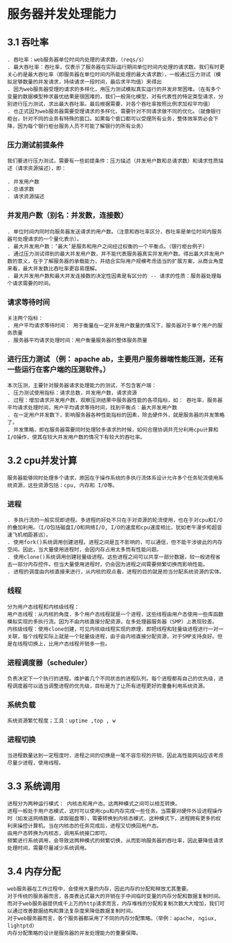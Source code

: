 # 服务器并发处理能力  

## 3.1 吞吐率  
    . 吞吐率：web服务器单位时间内处理的请求数，（reqs/s）  
    . 最大吞吐率：吞吐率，仅表示了服务器在实际运行期间单位时间内处理的请求数。我们有时更关心的是最大吞吐率（即服务器在单位时间内所能处理的最大请求数），一般通过压力测试（模拟足够数量的并发请求，持续请求一段时间，最后求平均值）来得出  
    . 因为web服务器受理的请求的多样化，用压力测试模拟真实运行的并发非常困难。（在有多个变量的数据模型种求最优结果是很困难的，我们一般简化模型，对有代表性的特定类型请求，分别进行压力测试，求出最大吞吐率。最后根据需要，对各个吞吐率按照比例求加权平均值）  
    . 也正式因为web服务器需要受理请求的多样化，需要针对不同请求做不同的优化。（就像银行柜台，针对不同的业务有特殊的窗口。如果每个窗口都可以受理所有业务，整体效率势必会下降，因为每个银行柜台服务人员不可能了解银行的所有业务）  

### 压力测试前提条件  
    我们要进行压力测试，需要有一些前提条件：压力描述（并发用户数和总请求数）和请求性质描述（请求资源描述），即： 

    . 并发用户数  
    . 总请求数  
    . 请求资源描述  

### 并发用户数（别名：并发数，连接数）   

    . 单位时间内同时向服务器发送请求的用户数。（注意和吞吐率区分，吞吐率是单位时间内服务器可处理请求的一个量化表示）。  
    . 最大并发用户数：‘最大’是服务和用户之间经过权衡的一个平衡点。（银行柜台例子）  
    . 通过压力测试得到的最大并发用户数，并不能代表服务器真实并发用户数。得出最大并发用户数的意义，在于了解服务器的承载能力，并结合实际用户规模考虑适当的扩展方案，从商业角度来看，最大并发数比吞吐率更容易理解。  
    . 最大并发用户数和最大并发连接数的决定性因素是有区分的 -- 请求的性质：服务器处理每个请求需要的时间。  

### 请求等待时间  

    关注两个指标：  
    . 用户平均请求等待时间： 用于衡量在一定并发用户数量的情况下，服务器对于单个用户的服务质量    
    . 服务器平均请求处理时间：用户衡量服务器的整体服务质量  

### 进行压力测试 （例： apache ab，主要用户服务器端性能压测，还有一些运行在客户端的压测软件。）  

    本次压测，主要针对服务器请求处理能力的测试，不包含客户端：
    . 压力测试使用指标：请求总数，并发用户数，请求资源  
    . 过程：增加请求并发用户数，观察压测结果中服务器性能的各项指标，如： 吞吐率，服务器平均请求处理时间，用户平均请求等待时间，找到平衡点：最大并发用户数  
    . 在一定用户并发数下，影响服务器各种性能指标的因素，除去硬件外，就是服务器的并发策略了。  
    . 并发策略，即在服务器需要同时处理较多请求的时候，如何合理协调并充分利用cpu计算和I/O操作，使其在较大并发用户数的情况下有较大的吞吐率。  


## 3.2 cpu并发计算  
    
    服务器能够同时处理多个请求，原因在于操作系统的多执行流体系设计允许多个任务轮流使用系统资源，这些资源包括：cpu, 内存和 I/O等。  

### 进程  
    
    . 多执行流的一般实现即进程。多进程的好处不只在于对资源的轮流使用，也在于对cpu和I/O的叠加利用。（I/O包括磁盘I/O和网络I/O, I/O的速度和cpu速度相比，犹如老牛漫步和超音速飞机相距甚远）。  
    . 使用fork()系统调用创建进程。进程之间是互不影响的，可以通信，但不能干涉彼此的内存空间。因此，当大量使用进程时，会因内存占用太多而有性能问题。  
    . 使用clone()系统调用创建轻量级进程。这些进程之间可以共享一部分数据，较一般进程省去一部分内存控件。但当大量使用进程时，仍会因为进程之间需要频繁切换而影响性能。  
    . 进程的调度由内核直接来进行，从内核的观点看，进程的目的就是担当分配系统资源的实体。  

### 线程  

    分为用户态线程和内核级线程：  
    用户态线程：从内核的角度，多个用户态线程就是一个进程，这些线程由用户态使用一些库函数模拟实现的多执行流。因为不由内核直接分配资源，在多处理器服务器（SMP）上表现较差。  
    内核级线程：使用clone创建，可见内核级线程实现的原理，即把线程和轻量级进程进行一对一关联，每个线程实际上就是一个轻量级进程，由于由内核直接分配资源，对于SMP支持良好。但是在线程切换上，比用户态线程开销多一些。  

### 进程调度器（scheduler）  
    
    负责决定下一个执行的进程。维护着几个不同状态的进程队列。每个进程都有自己的优先级，进程调度器可以适当调整进程的优先级，目标是为了让所有进程更好的重叠利用系统资源。  

### 系统负载  

    系统资源繁忙程度；工具：uptime ,top , w  

### 进程切换  

    当进程数量达到一定程度时，进程之间的切换是一笔不容忽视的开销，因此高性能网站应该考虑尽量少进程，使用线程。    

## 3.3 系统调用  

    进程分为两种运行模式： 内核态和用户态。这两种模式之间可以相互转换。  
    进程一般处于用户态模式，这时可以使用cpu和内存完成一些任务。当需要对硬件外设进程操作时（如发送网络数据，读取磁盘等），需要转换到内核态模式，这种模式下，进程拥有更多的权利来操控计算机。当在内核态的任务完成后，进程又切换回用户态。  
    由用户态转换为内核态，调用系统接口即可。  
    频繁进行系统调用，会导致这两种模式的频繁切换，从而影响服务器的吞吐率，因此要降低请求处理时间，需要尽量减少系统调用。  

## 3.4 内存分配  

    web服务器在工作过程中，会使用大量的内存，因此内存的分配和释放尤其重要。  
    对于传统的服务器而言，各类表达式最大的开销在于中间临时变量的内存分配和数据复制时间。  
    而对于web服务器提供成千上万的http请求而言，内存堆栈的分配和复制次数大大增加，我们可以通过改善数据结构和算法复杂度来降低数据复制时间。  
    对于web服务器而言，各个服务器都采用了不同的内存分配策略。（举例：apache, ngiux, lightptd）  
    内存分配策略的设计是服务器的并发处理能力的重要保障。  



